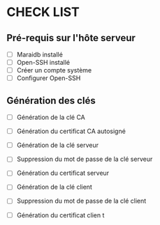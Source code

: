 # CHECK LIST
## Pré-requis sur l'hôte serveur
 - [ ] Maraidb installé
 - [ ] Open-SSH installé
 - [ ] Créer un compte système
 - [ ] Configurer Open-SSH

## Génération des clés
- [ ] Génération de la clé CA
- [ ] Génération du certificat CA autosigné
- [ ] Génération de la clé serveur
- [ ] Suppression du mot de passe de la clé serveur
- [ ] Génération du certificat serveur
- [ ] Génération de la clé client
- [ ] Suppression du mot de passe de la clé client
- [ ] Génération du certificat clien t


